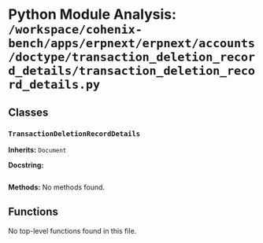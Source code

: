 # Python Module Analysis: `/workspace/cohenix-bench/apps/erpnext/erpnext/accounts/doctype/transaction_deletion_record_details/transaction_deletion_record_details.py`

## Classes

### `TransactionDeletionRecordDetails`
**Inherits:** `Document`


**Docstring:**
```

```

**Methods:**
No methods found.




## Functions

No top-level functions found in this file.
